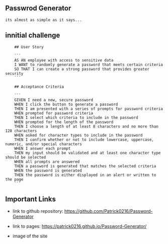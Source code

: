 ## Passwrod Generator

    its almost as simple as it says...

## innitial challenge
        
        ## User Story

        ```
        AS AN employee with access to sensitive data
        I WANT to randomly generate a password that meets certain criteria
        SO THAT I can create a strong password that provides greater security
        ```

        ## Acceptance Criteria

        ```
        GIVEN I need a new, secure password
        WHEN I click the button to generate a password
        THEN I am presented with a series of prompts for password criteria
        WHEN prompted for password criteria
        THEN I select which criteria to include in the password
        WHEN prompted for the length of the password
        THEN I choose a length of at least 8 characters and no more than 128 characters
        WHEN asked for character types to include in the password
        THEN I confirm whether or not to include lowercase, uppercase, numeric, and/or special characters
        WHEN I answer each prompt
        THEN my input should be validated and at least one character type should be selected
        WHEN all prompts are answered
        THEN a password is generated that matches the selected criteria
        WHEN the password is generated
        THEN the password is either displayed in an alert or written to the page
        ```

## Important Links

- link to github repository: https://github.com/Patrick0216/Password-Generator

- link to pages: https://patrick0216.github.io/Password-Generator/

- image of the site 